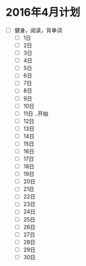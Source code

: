# 2016年4月计划
- [ ] 健身，阅读，背单词
     - [ ] 1日
     - [ ] 2日
     - [ ] 3日
     - [ ] 4日
     - [ ] 5日
     - [ ] 6日
     - [ ] 7日
     - [ ] 8日
     - [ ] 9日
     - [ ] 10日
     - [ ] 11日  ..开始
     - [ ] 12日
     - [ ] 13日
     - [ ] 14日
     - [ ] 15日
     - [ ] 16日
     - [ ] 17日
     - [ ] 18日
     - [ ] 19日
     - [ ] 20日
     - [ ] 21日
     - [ ] 22日
     - [ ] 23日
     - [ ] 24日
     - [ ] 25日
     - [ ] 26日
     - [ ] 27日
     - [ ] 28日
     - [ ] 29日
     - [ ] 30日